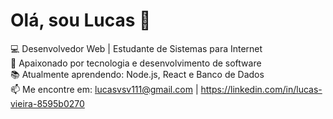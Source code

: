 # Olá, sou Lucas 👋

💻 Desenvolvedor Web | Estudante de Sistemas para Internet  
🚀 Apaixonado por tecnologia e desenvolvimento de software  
📚 Atualmente aprendendo: Node.js, React e Banco de Dados  
📫 Me encontre em: lucasvsv111@gmail.com | https://linkedin.com/in/lucas-vieira-8595b0270
